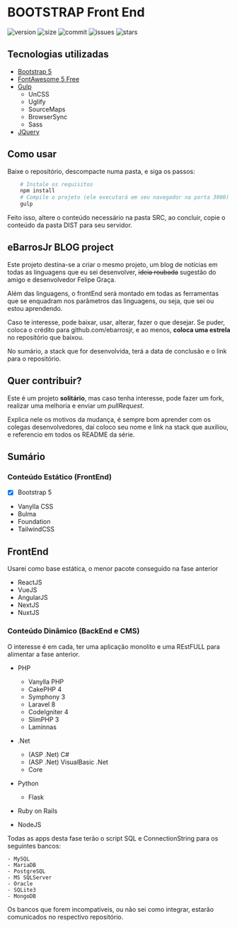 # BOOTSTRAP Front End
<img alt="version" src="https://img.shields.io/github/package-json/v/ebarrosjr/barrosblog-bs5" /> <img alt="size" src="https://img.shields.io/github/repo-size/ebarrosjr/barrosblog-bs5" /> <img alt="commit" src="https://img.shields.io/github/last-commit/ebarrosjr/barrosblog-bs5" /> <img alt="issues" src="https://img.shields.io/github/issues/ebarrosjr/barrosblog-bs5" /> <img alt="stars" src="https://img.shields.io/github/stars/ebarrosjr/barrosblog-bs5" />


## Tecnologias utilizadas

- [Bootstrap 5](https://getbootstrap.com)
- [FontAwesome 5 Free](https://fontawesome.com/)
- [Gulp](https://gulpjs.com/)
    - UnCSS
    - Uglify
    - SourceMaps
    - BrowserSync
    - Sass
- [JQuery](https://jquery.com/)

## Como usar

Baixe o repositório, descompacte numa pasta, e siga os passos:

```bash
    # Instale os requisitos
    npm install
    # Compile o projeto (ele executará em seu navegador na porta 3000)
    gulp
```

Feito isso, altere o conteúdo necessário na pasta SRC, ao concluir, copie o conteúdo da pasta DIST para seu servidor.


## eBarrosJr BLOG project

Este projeto destina-se a criar o mesmo projeto, um blog de notícias em todas as linguagens que eu sei desenvolver, ~~ideia roubada~~ sugestão do amigo e desenvolvedor Felipe Graça.

Além das linguagens, o frontEnd será montado em todas as ferramentas que se enquadram nos parâmetros das linguagens, ou seja, que sei ou estou aprendendo.

Caso te interesse, pode baixar, usar, alterar, fazer o que desejar. Se puder, coloca o crédito para github.com/ebarrosjr, e ao menos, **coloca uma estrela** no repositório que baixou.

No sumário, a stack que for desenvolvida, terá a data de conclusão e o link para o repositório.

## Quer contribuir?

Este é um projeto **solitário**, mas caso tenha interesse, pode fazer um fork, realizar uma melhoria e enviar um *pullRequest*. 

Explica nele os motivos da mudança, é sempre bom aprender com os colegas desenvolvedores, daí coloco seu nome e link na stack que auxiliou, e referencio em todos os README da série.

## Sumário
### Conteúdo Estático (FrontEnd)

- [X] Bootstrap 5
- Vanylla CSS
- Bulma
- Foundation
- TailwindCSS

## FrontEnd
Usarei como base estática, o menor pacote conseguido na fase anterior

- ReactJS
- VueJS
- AngularJS
- NextJS
- NuxtJS

### Conteúdo Dinâmico (BackEnd e CMS)
O interesse é em cada, ter uma aplicação monolito e uma REstFULL para alimentar a fase anterior.

- PHP
    - Vanylla PHP
    - CakePHP 4
    - Symphony 3
    - Laravel 8
    - CodeIgniter 4
    - SlimPHP 3
    - Laminnas

- .Net
    - (ASP .Net) C#
    - (ASP .Net) VisualBasic .Net
    - Core

- Python
    - Flask

- Ruby on Rails
- NodeJS

Todas as apps desta fase terão o script SQL e ConnectionString para os seguintes bancos:

    - MySQL
    - MariaDB
    - PostgreSQL
    - MS SQLServer
    - Oracle
    - SQLite3
    - MongoDB

Os bancos que forem incompatíveis, ou não sei como integrar, estarão comunicados no respectivo repositório.
